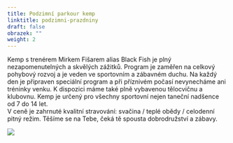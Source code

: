 ```yaml
---
title: Podzimní parkour kemp
linktitle: podzimni-prazdniny
draft: false
obrazek: ""
weight: 2
---
```

Kemp s trenérem Mirkem Fišarem alias Black Fish je plný nezapomenutelných a skvělých zážitků. Program je zaměřen na  celkový  pohybový rozvoj a je  veden ve sportovním a zábavném duchu. Na každý den je připraven speciální program a při příznivém počasí nevynecháme ani tréninky venku. K dispozici máme také plně vybavenou tělocvičnu a klubovnu. Kemp je určený pro všechny sportovní nejen taneční nadšence od 7 do 14 let. \
V ceně je zahrnuté kvalitní stravování: svačina / teplé obědy / celodenní pitný režim. Těšíme se na Tebe, čeká tě spousta dobrodružství a zábavy.

![](/assets/media/parkour_kemp-1-.jpg)